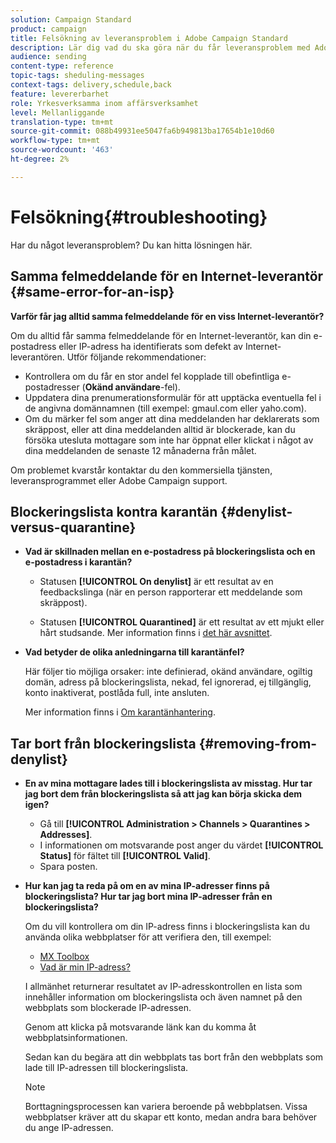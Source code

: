 ```yaml
---
solution: Campaign Standard
product: campaign
title: Felsökning av leveransproblem i Adobe Campaign Standard
description: Lär dig vad du ska göra när du får leveransproblem med Adobe Campaign Standard.
audience: sending
content-type: reference
topic-tags: sheduling-messages
context-tags: delivery,schedule,back
feature: levererbarhet
role: Yrkesverksamma inom affärsverksamhet
level: Mellanliggande
translation-type: tm+mt
source-git-commit: 088b49931ee5047fa6b949813ba17654b1e10d60
workflow-type: tm+mt
source-wordcount: '463'
ht-degree: 2%

---
```



# Felsökning{#troubleshooting}

Har du något leveransproblem? Du kan hitta lösningen här.

## Samma felmeddelande för en Internet-leverantör {#same-error-for-an-isp}

**Varför får jag alltid samma felmeddelande för en viss Internet-leverantör?**

Om du alltid får samma felmeddelande för en Internet-leverantör, kan din e-postadress eller IP-adress ha identifierats som defekt av Internet-leverantören. Utför följande rekommendationer:
* Kontrollera om du får en stor andel fel kopplade till obefintliga e-postadresser (**Okänd användare**-fel).
* Uppdatera dina prenumerationsformulär för att upptäcka eventuella fel i de angivna domännamnen (till exempel: gmaul.com eller yaho.com).
* Om du märker fel som anger att dina meddelanden har deklarerats som skräppost, eller att dina meddelanden alltid är blockerade, kan du försöka utesluta mottagare som inte har öppnat eller klickat i något av dina meddelanden de senaste 12 månaderna från målet.

Om problemet kvarstår kontaktar du den kommersiella tjänsten, leveransprogrammet eller Adobe Campaign support.

## Blockeringslista kontra karantän {#denylist-versus-quarantine}

* **Vad är skillnaden mellan en e-postadress på blockeringslista och en e-postadress i karantän?**

   * Statusen **[!UICONTROL On denylist]** är ett resultat av en feedbackslinga (när en person rapporterar ett meddelande som skräppost).

   * Statusen **[!UICONTROL Quarantined]** är ett resultat av ett mjukt eller hårt studsande.
   Mer information finns i [det här avsnittet](../../sending/using/understanding-quarantine-management.md#quarantine-vs-denylist).

* **Vad betyder de olika anledningarna till karantänfel?**

   Här följer tio möjliga orsaker: inte definierad, okänd användare, ogiltig domän, adress på blockeringslista, nekad, fel ignorerad, ej tillgänglig, konto inaktiverat, postlåda full, inte ansluten.

   Mer information finns i [Om karantänhantering](../../sending/using/understanding-quarantine-management.md).

## Tar bort från blockeringslista {#removing-from-denylist}

* **En av mina mottagare lades till i blockeringslista av misstag. Hur tar jag bort dem från blockeringslista så att jag kan börja skicka dem igen?**

   * Gå till **[!UICONTROL Administration > Channels > Quarantines > Addresses]**.
   * I informationen om motsvarande post anger du värdet **[!UICONTROL Status]** för fältet till **[!UICONTROL Valid]**.
   * Spara posten.

* **Hur kan jag ta reda på om en av mina IP-adresser finns på blockeringslista? Hur tar jag bort mina IP-adresser från en blockeringslista?**

   Om du vill kontrollera om din IP-adress finns i blockeringslista kan du använda olika webbplatser för att verifiera den, till exempel:
   * [MX Toolbox](https://mxtoolbox.com/)
   * [Vad är min IP-adress?](https://whatismyipaddress.com)

   I allmänhet returnerar resultatet av IP-adresskontrollen en lista som innehåller information om blockeringslista och även namnet på den webbplats som blockerade IP-adressen.

   Genom att klicka på motsvarande länk kan du komma åt webbplatsinformationen.

   Sedan kan du begära att din webbplats tas bort från den webbplats som lade till IP-adressen till blockeringslista.

   >[!NOTE]
   >
   >Borttagningsprocessen kan variera beroende på webbplatsen. Vissa webbplatser kräver att du skapar ett konto, medan andra bara behöver du ange IP-adressen.
